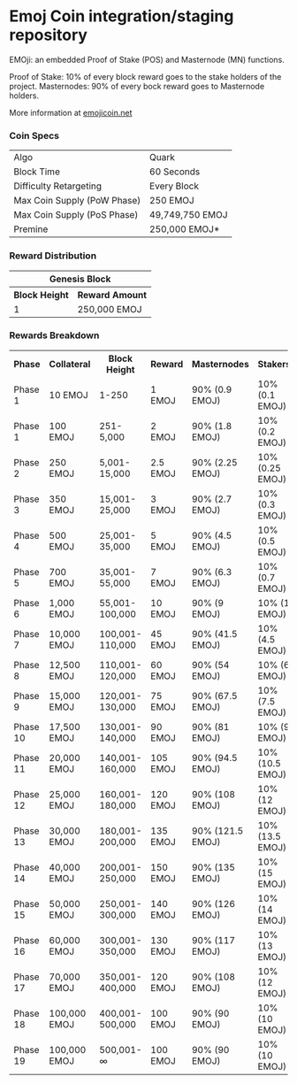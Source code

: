 Emoj Coin integration/staging repository
=====================================


EMOji: an embedded Proof of Stake (POS) and Masternode (MN) functions. 

Proof of Stake: 10% of every block reward goes to the stake holders of the project. 
Masternodes: 90% of every bock reward goes to Masternode holders.

More information at [emojicoin.net](https://www.emojicoin.net) 

### Coin Specs
<table>
<tr><td>Algo</td><td>Quark</td></tr>
<tr><td>Block Time</td><td>60 Seconds</td></tr>
<tr><td>Difficulty Retargeting</td><td>Every Block</td></tr>
<tr><td>Max Coin Supply (PoW Phase)</td><td>250 EMOJ</td></tr>
<tr><td>Max Coin Supply (PoS Phase)</td><td>49,749,750 EMOJ</td></tr>
<tr><td>Premine</td><td>250,000 EMOJ*</td></tr>
</table>


### Reward Distribution

<table>
<th colspan=4>Genesis Block</th>
<tr><th>Block Height</th><th>Reward Amount</th></tr>
<tr><td>1</td><td>250,000 EMOJ</td></tr>
</table>


### Rewards Breakdown

<table>
<th>Phase</th><th>Collateral</th><th>Block Height</th><th>Reward</th><th>Masternodes</th><th>Stakers</th>
<tr><td>Phase 1</td><td>10 EMOJ</td><td>1-250</td><td>1 EMOJ</td><td>90% (0.9 EMOJ)</td><td>10% (0.1 EMOJ)</td></tr>
<tr><td>Phase 1</td><td>100 EMOJ</td><td>251-5,000</td><td>2 EMOJ</td><td>90% (1.8 EMOJ)</td><td>10% (0.2 EMOJ)</td></tr>
<tr><td>Phase 2</td><td>250 EMOJ</td><td>5,001-15,000</td><td>2.5 EMOJ</td><td>90% (2.25 EMOJ)</td><td>10% (0.25 EMOJ)</td></tr>
<tr><td>Phase 3</td><td>350 EMOJ</td><td>15,001-25,000</td><td>3 EMOJ</td><td>90% (2.7 EMOJ)</td><td>10% (0.3 EMOJ)</td></tr>
<tr><td>Phase 4</td><td>500 EMOJ</td><td>25,001-35,000</td><td>5 EMOJ</td><td>90% (4.5 EMOJ)</td><td>10% (0.5 EMOJ)</td></tr>
<tr><td>Phase 5</td><td>700 EMOJ</td><td>35,001-55,000</td><td>7 EMOJ</td><td>90% (6.3 EMOJ)</td><td>10% (0.7 EMOJ)</td></tr>
<tr><td>Phase 6</td><td>1,000 EMOJ</td><td>55,001-100,000</td><td>10 EMOJ</td><td>90% (9 EMOJ)</td><td>10% (1 EMOJ)</td></tr>
<tr><td>Phase 7</td><td>10,000 EMOJ</td><td>100,001-110,000</td><td>45 EMOJ</td><td>90% (41.5 EMOJ)</td><td>10% (4.5 EMOJ)</td></tr>
<tr><td>Phase 8</td><td>12,500 EMOJ</td><td>110,001-120,000</td><td>60 EMOJ</td><td>90% (54 EMOJ)</td><td>10% (6 EMOJ)</td></tr>
<tr><td>Phase 9</td><td>15,000 EMOJ</td><td>120,001-130,000</td><td>75 EMOJ</td><td>90% (67.5 EMOJ)</td><td>10% (7.5 EMOJ)</td></tr>
<tr><td>Phase 10</td><td>17,500 EMOJ</td><td>130,001-140,000</td><td>90 EMOJ</td><td>90% (81 EMOJ)</td><td>10% (9 EMOJ)</td></tr>
<tr><td>Phase 11</td><td>20,000 EMOJ</td><td>140,001-160,000</td><td>105 EMOJ</td><td>90% (94.5 EMOJ)</td><td>10% (10.5 EMOJ)</td></tr>
<tr><td>Phase 12</td><td>25,000 EMOJ</td><td>160,001-180,000</td><td>120 EMOJ</td><td>90% (108 EMOJ)</td><td>10% (12 EMOJ)</td></tr>
<tr><td>Phase 13</td><td>30,000 EMOJ</td><td>180,001-200,000</td><td>135 EMOJ</td><td>90% (121.5 EMOJ)</td><td>10% (13.5 EMOJ)</td></tr>
<tr><td>Phase 14</td><td>40,000 EMOJ</td><td>200,001-250,000</td><td>150 EMOJ</td><td>90% (135 EMOJ)</td><td>10% (15 EMOJ)</td></tr>
<tr><td>Phase 15</td><td>50,000 EMOJ</td><td>250,001-300,000</td><td>140 EMOJ</td><td>90% (126 EMOJ)</td><td>10% (14 EMOJ)</td></tr>
<tr><td>Phase 16</td><td>60,000 EMOJ</td><td>300,001-350,000</td><td>130 EMOJ</td><td>90% (117 EMOJ)</td><td>10% (13 EMOJ)</td></tr>
<tr><td>Phase 17</td><td>70,000 EMOJ</td><td>350,001-400,000</td><td>120 EMOJ</td><td>90% (108 EMOJ)</td><td>10% (12 EMOJ)</td></tr>
<tr><td>Phase 18</td><td>100,000 EMOJ</td><td>400,001-500,000</td><td>100 EMOJ</td><td>90% (90 EMOJ)</td><td>10% (10 EMOJ)</td></tr>
<tr><td>Phase 19</td><td>100,000 EMOJ</td><td>500,001-∞</td><td>100 EMOJ</td><td>90% (90 EMOJ)</td><td>10% (10 EMOJ)</td></tr>
</table>
